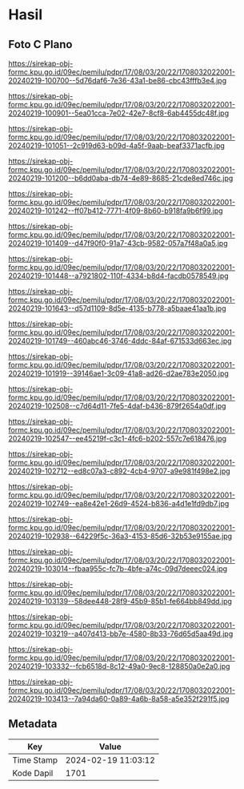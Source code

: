 # Hasil

## Foto C Plano

https://sirekap-obj-formc.kpu.go.id/09ec/pemilu/pdpr/17/08/03/20/22/1708032022001-20240219-100700--5d76daf6-7e36-43a1-be86-cbc43fffb3e4.jpg

https://sirekap-obj-formc.kpu.go.id/09ec/pemilu/pdpr/17/08/03/20/22/1708032022001-20240219-100901--5ea01cca-7e02-42e7-8cf8-6ab4455dc48f.jpg

https://sirekap-obj-formc.kpu.go.id/09ec/pemilu/pdpr/17/08/03/20/22/1708032022001-20240219-101051--2c919d63-b09d-4a5f-9aab-beaf3371acfb.jpg

https://sirekap-obj-formc.kpu.go.id/09ec/pemilu/pdpr/17/08/03/20/22/1708032022001-20240219-101200--b6dd0aba-db74-4e89-8685-21cde8ed746c.jpg

https://sirekap-obj-formc.kpu.go.id/09ec/pemilu/pdpr/17/08/03/20/22/1708032022001-20240219-101242--ff07b412-7771-4f09-8b60-b918fa9b6f99.jpg

https://sirekap-obj-formc.kpu.go.id/09ec/pemilu/pdpr/17/08/03/20/22/1708032022001-20240219-101409--d47f90f0-91a7-43cb-9582-057a7f48a0a5.jpg

https://sirekap-obj-formc.kpu.go.id/09ec/pemilu/pdpr/17/08/03/20/22/1708032022001-20240219-101448--a7921802-110f-4334-b8d4-facdb0578549.jpg

https://sirekap-obj-formc.kpu.go.id/09ec/pemilu/pdpr/17/08/03/20/22/1708032022001-20240219-101643--d57d1109-8d5e-4135-b778-a5baae41aa1b.jpg

https://sirekap-obj-formc.kpu.go.id/09ec/pemilu/pdpr/17/08/03/20/22/1708032022001-20240219-101749--460abc46-3746-4ddc-84af-671533d663ec.jpg

https://sirekap-obj-formc.kpu.go.id/09ec/pemilu/pdpr/17/08/03/20/22/1708032022001-20240219-101919--39146ae1-3c09-41a8-ad26-d2ae783e2050.jpg

https://sirekap-obj-formc.kpu.go.id/09ec/pemilu/pdpr/17/08/03/20/22/1708032022001-20240219-102508--c7d64d11-7fe5-4daf-b436-879f2654a0df.jpg

https://sirekap-obj-formc.kpu.go.id/09ec/pemilu/pdpr/17/08/03/20/22/1708032022001-20240219-102547--ee45219f-c3c1-4fc6-b202-557c7e618476.jpg

https://sirekap-obj-formc.kpu.go.id/09ec/pemilu/pdpr/17/08/03/20/22/1708032022001-20240219-102712--ed8c07a3-c892-4cb4-9707-a9e981f498e2.jpg

https://sirekap-obj-formc.kpu.go.id/09ec/pemilu/pdpr/17/08/03/20/22/1708032022001-20240219-102749--ea8e42e1-26d9-4524-b836-a4d1e1fd9db7.jpg

https://sirekap-obj-formc.kpu.go.id/09ec/pemilu/pdpr/17/08/03/20/22/1708032022001-20240219-102938--64229f5c-36a3-4153-85d6-32b53e9155ae.jpg

https://sirekap-obj-formc.kpu.go.id/09ec/pemilu/pdpr/17/08/03/20/22/1708032022001-20240219-103014--fbaa955c-fc7b-4bfe-a74c-09d7deeec024.jpg

https://sirekap-obj-formc.kpu.go.id/09ec/pemilu/pdpr/17/08/03/20/22/1708032022001-20240219-103139--58dee448-28f9-45b9-85b1-fe664bb849dd.jpg

https://sirekap-obj-formc.kpu.go.id/09ec/pemilu/pdpr/17/08/03/20/22/1708032022001-20240219-103219--a407d413-bb7e-4580-8b33-76d65d5aa49d.jpg

https://sirekap-obj-formc.kpu.go.id/09ec/pemilu/pdpr/17/08/03/20/22/1708032022001-20240219-103332--fcb6518d-8c12-49a0-9ec8-128850a0e2a0.jpg

https://sirekap-obj-formc.kpu.go.id/09ec/pemilu/pdpr/17/08/03/20/22/1708032022001-20240219-103413--7a94da60-0a89-4a6b-8a58-a5e352f291f5.jpg


## Metadata

| Key        | Value               |
| ---------- | ------------------- |
| Time Stamp | 2024-02-19 11:03:12 |
| Kode Dapil | 1701                |



